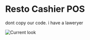 # Resto Cashier POS

dont copy our code. i have a laweryer

![Current look](https://jmp.sh/oo9riLE8)
